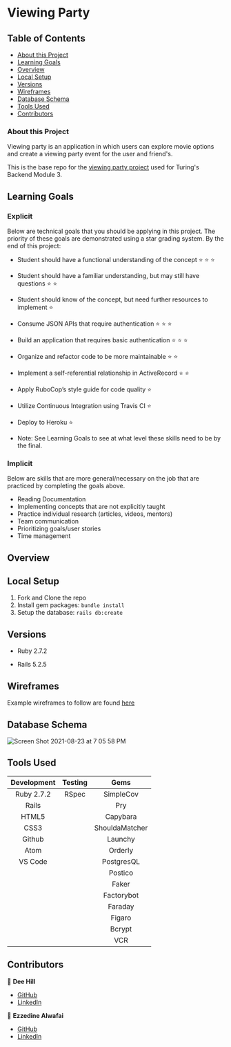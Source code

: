 # Viewing Party

## Table of Contents

- [About this Project](#about-this-project)
- [Learning Goals](#learning-goals)
- [Overview](#overview)
- [Local Setup](#local-setup)
- [Versions](#versions)
- [Wireframes](#wireframes)
- [Database Schema](#database-schema)
- [Tools Used](#tools-used)
- [Contributors](#contributors)

### About this Project

Viewing party is an application in which users can explore movie options and create a viewing party event for the user and friend's.

This is the base repo for the [viewing party project](https://backend.turing.io/module3/projects/viewing_party) used for Turing's Backend Module 3.

## Learning Goals

### Explicit

Below are technical goals that you should be applying in this project.
The priority of these goals are demonstrated using a star grading system.
By the end of this project:

- Student should have a functional understanding of the concept ⭐ ⭐ ⭐
- Student should have a familiar understanding, but may still have questions ⭐ ⭐
- Student should know of the concept, but need further resources to implement ⭐

- Consume JSON APIs that require authentication ⭐ ⭐ ⭐
- Build an application that requires basic authentication ⭐ ⭐ ⭐
- Organize and refactor code to be more maintainable ⭐ ⭐
- Implement a self-referential relationship in ActiveRecord ⭐ ⭐
- Apply RuboCop’s style guide for code quality ⭐
- Utilize Continuous Integration using Travis CI ⭐
- Deploy to Heroku ⭐
- Note: See Learning Goals to see at what level these skills need to be by the final.

### Implicit

Below are skills that are more general/necessary on the job that are practiced by completing the goals above.

- Reading Documentation
- Implementing concepts that are not explicitly taught
- Practice individual research (articles, videos, mentors)
- Team communication
- Prioritizing goals/user stories
- Time management

## Overview

## Local Setup

1. Fork and Clone the repo
2. Install gem packages: `bundle install`
3. Setup the database: `rails db:create`

## Versions

- Ruby 2.7.2

- Rails 5.2.5

## Wireframes
Example wireframes to follow are found [here](https://backend.turing.io/module3/projects/viewing_party/wireframes)

## Database Schema
![Screen Shot 2021-08-23 at 7 05 58 PM](https://user-images.githubusercontent.com/77654906/131545833-83efa764-018f-4e9b-9a94-4f67c226d094.png)

## Tools Used

| Development | Testing       | Gems          |
|   :----:    |    :----:     |    :----:     |
| Ruby 2.7.2  | RSpec         | SimpleCov     |
| Rails       |               | Pry           |
| HTML5       |               | Capybara      |
| CSS3        |               | ShouldaMatcher|
| Github      |               | Launchy       |
| Atom        |               | Orderly       |
| VS Code     |               | PostgresQL    |
|             |               | Postico       |
|             |               | Faker         |
|             |               | Factorybot    |
|             |               | Faraday       |
|             |               | Figaro        |
|             |               | Bcrypt        |
|             |               | VCR           |

## Contributors

👤  **Dee Hill**
- [GitHub](https://github.com/deebot10)
- [LinkedIn](https://www.linkedin.com/in/dee-hill/)

👤  **Ezzedine Alwafai**
- [GitHub](https://github.com/ealwafai)
- [LinkedIn](https://www.linkedin.com/in/ezzedine-alwafai/)
